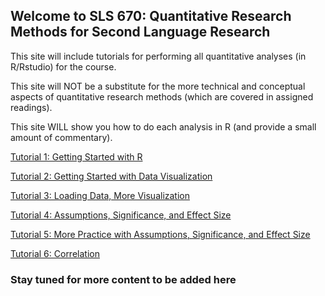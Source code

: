 ## Welcome to SLS 670: Quantitative Research Methods for Second Language Research

This site will include tutorials for performing all quantitative analyses (in R/Rstudio) for the course.

This site will NOT be a substitute for the more technical and conceptual aspects of quantitative research methods (which are covered in assigned readings).

This site WILL show you how to do each analysis in R (and provide a small amount of commentary).

[Tutorial 1: Getting Started with R](https://kristopherkyle.github.io/SLS-670/docs/1_Getting_started.html)


[Tutorial 2: Getting Started with Data Visualization](https://kristopherkyle.github.io/SLS-670/docs/2_getting_started_vis_data.html)

[Tutorial 3: Loading Data, More Visualization](https://kristopherkyle.github.io/SLS-670/docs/3_Loading_data_assumptions.html)

[Tutorial 4: Assumptions, Significance, and Effect Size](https://kristopherkyle.github.io/SLS-670/docs/4_Significance_and_Effect_Sizes.html)

[Tutorial 5: More Practice with Assumptions, Significance, and Effect Size](https://kristopherkyle.github.io/SLS-670/docs/5_distribution_exercises.html)

[Tutorial 6: Correlation](https://kristopherkyle.github.io/SLS-670/docs/6_Correlations.html)


### Stay tuned for more content to be added here


